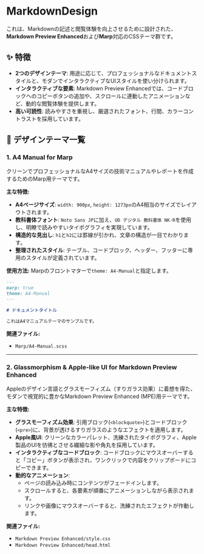 # MarkdownDesign

これは、Markdownの記述と閲覧体験を向上させるために設計された、**Markdown Preview Enhanced**および**Marp**対応のCSSテーマ群です。

## ✨ 特徴

* **2つのデザインテーマ**: 用途に応じて、プロフェッショナルなドキュメントスタイルと、モダンでインタラクティブなUIスタイルを使い分けられます。
* **インタラクティブな要素**: Markdown Preview Enhancedでは、コードブロックへのコピーボタンの追加や、スクロールに連動したアニメーションなど、動的な閲覧体験を提供します。
* **高い可読性**: 読みやすさを重視し、厳選されたフォント、行間、カラーコントラストを採用しています。

## 🎨 デザインテーマ一覧

### 1. A4 Manual for Marp

クリーンでプロフェッショナルなA4サイズの技術マニュアルやレポートを作成するためのMarp用テーマです。

**主な特徴:**

* **A4ページサイズ**: `width: 900px`, `height: 1273px`のA4相当のサイズでレイアウトされます。
* **教科書体フォント**: `Noto Sans JP`に加え、`UD デジタル 教科書体 NK-R`を使用し、明瞭で読みやすいタイポグラフィを実現しています。
* **構造的な見出し**: `h1`と`h2`には罫線が引かれ、文章の構造が一目でわかります。
* **整理されたスタイル**: テーブル、コードブロック、ヘッダー、フッターに専用のスタイルが定義されています。

**使用方法:**
Marpのフロントマターで`theme: A4-Manual`と指定します。

```markdown
---
marp: true
theme: A4-Manual
---

# ドキュメントタイトル

これはA4マニュアルテーマのサンプルです。
```

**関連ファイル:**

* `Marp/A4-Manual.scss`

---

### 2. Glassmorphism & Apple-like UI for Markdown Preview Enhanced

Appleのデザイン言語とグラスモーフィズム（すりガラス効果）に着想を得た、モダンで視覚的に豊かなMarkdown Preview Enhanced (MPE)用テーマです。

**主な特徴:**

* **グラスモーフィズム効果**: 引用ブロック(`<blockquote>`)とコードブロック(`<pre>`)に、背景が透けるすりガラスのようなエフェクトを適用します。
* **Apple風UI**: クリーンなカラーパレット、洗練されたタイポグラフィ、Apple製品のUIを彷彿とさせる繊細な影や角丸を採用しています。
* **インタラクティブなコードブロック**: コードブロックにマウスオーバーすると「コピー」ボタンが表示され、ワンクリックで内容をクリップボードにコピーできます。
* **動的なアニメーション**:
  * ページの読み込み時にコンテンツがフェードインします。
  * スクロールすると、各要素が順番にアニメーションしながら表示されます。
  * リンクや画像にマウスオーバーすると、洗練されたエフェクトが作動します。

**関連ファイル:**

* `Markdown Preview Enhanced/style.css`
* `Markdown Preview Enhanced/head.html`
